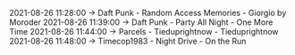 2021-08-26 11:28:00 -> Daft Punk - Random Access Memories - Giorgio by Moroder
2021-08-26 11:39:00 -> Daft Punk - Party All Night - One More Time
2021-08-26 11:44:00 -> Parcels - Tieduprightnow - Tieduprightnow
2021-08-26 11:48:00 -> Timecop1983 - Night Drive - On the Run
